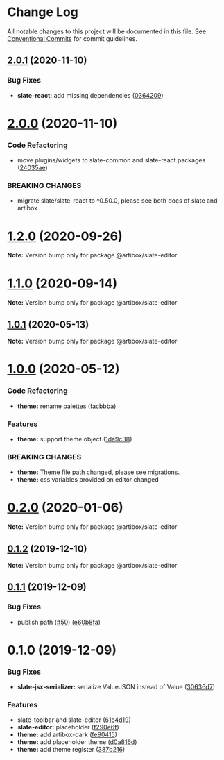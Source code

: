 # Change Log

All notable changes to this project will be documented in this file.
See [Conventional Commits](https://conventionalcommits.org) for commit guidelines.

## [2.0.1](https://github.com/React-Artibox/artibox/compare/v2.0.0...v2.0.1) (2020-11-10)

### Bug Fixes

- **slate-react:** add missing dependencies ([0364209](https://github.com/React-Artibox/artibox/commit/0364209c922656ee8b53043078ce1241f637cf3f))

# [2.0.0](https://github.com/React-Artibox/artibox/compare/v1.2.2...v2.0.0) (2020-11-10)

### Code Refactoring

- move plugins/widgets to slate-common and slate-react packages ([24035ae](https://github.com/React-Artibox/artibox/commit/24035aee1d973a9b36ec39f2f02220569b104039))

### BREAKING CHANGES

- migrate slate/slate-react to ^0.50.0, please see both docs of slate and artibox

# [1.2.0](https://github.com/React-Artibox/artibox/compare/v1.1.0...v1.2.0) (2020-09-26)

**Note:** Version bump only for package @artibox/slate-editor

# [1.1.0](https://github.com/React-Artibox/artibox/compare/v1.0.1...v1.1.0) (2020-09-14)

**Note:** Version bump only for package @artibox/slate-editor

## [1.0.1](https://github.com/React-Artibox/artibox/compare/v1.0.0...v1.0.1) (2020-05-13)

**Note:** Version bump only for package @artibox/slate-editor

# [1.0.0](https://github.com/React-Artibox/artibox/compare/v0.2.0...v1.0.0) (2020-05-12)

### Code Refactoring

- **theme:** rename palettes ([facbbba](https://github.com/React-Artibox/artibox/commit/facbbbafebc060455d2177797408137fb55a22c7))

### Features

- **theme:** support theme object ([1da9c38](https://github.com/React-Artibox/artibox/commit/1da9c3804da76bfb8ffa6c9a9d24549303e5c51b))

### BREAKING CHANGES

- **theme:** Theme file path changed, please see migrations.
- **theme:** css variables provided on editor changed

# [0.2.0](https://github.com/React-Artibox/artibox/compare/v0.1.2...v0.2.0) (2020-01-06)

**Note:** Version bump only for package @artibox/slate-editor

## [0.1.2](https://github.com/React-Artibox/artibox/compare/v0.1.1...v0.1.2) (2019-12-10)

**Note:** Version bump only for package @artibox/slate-editor

## [0.1.1](https://github.com/React-Artibox/artibox/compare/v0.1.0...v0.1.1) (2019-12-09)

### Bug Fixes

- publish path ([#50](https://github.com/React-Artibox/artibox/issues/50)) ([e60b8fa](https://github.com/React-Artibox/artibox/commit/e60b8fa42e09fafbcb18f0763ae1fb7d39d65999))

# 0.1.0 (2019-12-09)

### Bug Fixes

- **slate-jsx-serializer:** serialize ValueJSON instead of Value ([30636d7](https://github.com/React-Artibox/artibox/commit/30636d72d0f5702d5be6b6b154aeff5ce13a3ad8))

### Features

- slate-toolbar and slate-editor ([61c4d19](https://github.com/React-Artibox/artibox/commit/61c4d1970328330662e9753f6b15dbb70137b42d))
- **slate-editor:** placeholder ([f290e6f](https://github.com/React-Artibox/artibox/commit/f290e6fd5db175f177e5fc2e6989f6020ca87a20))
- **theme:** add artibox-dark ([fe90415](https://github.com/React-Artibox/artibox/commit/fe904151f47031c64041b1d5d691f682f31ff6fb))
- **theme:** add placeholder theme ([d0a816d](https://github.com/React-Artibox/artibox/commit/d0a816d4a3154124655dcd7d3faaeec16f640b4c))
- **theme:** add theme register ([387b216](https://github.com/React-Artibox/artibox/commit/387b216241e4675580f6fb66b95e499a6581c21a))

